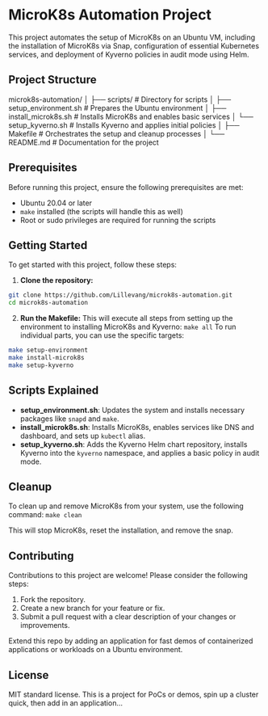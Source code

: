 # MicroK8s Automation Project

This project automates the setup of MicroK8s on an Ubuntu VM, including the installation of MicroK8s via Snap, configuration of essential Kubernetes services, and deployment of Kyverno policies in audit mode using Helm.

## Project Structure

microk8s-automation/
│
├── scripts/ # Directory for scripts
│ ├── setup_environment.sh 		# Prepares the Ubuntu environment
│ ├── install_microk8s.sh 		# Installs MicroK8s and enables basic services
│ └── setup_kyverno.sh 			# Installs Kyverno and applies initial policies
│
├── Makefile 				# Orchestrates the setup and cleanup processes
│
└── README.md 				# Documentation for the project


## Prerequisites

Before running this project, ensure the following prerequisites are met:

- Ubuntu 20.04 or later
- `make` installed (the scripts will handle this as well)
- Root or sudo privileges are required for running the scripts

## Getting Started

To get started with this project, follow these steps:

1. **Clone the repository:**

```bash
git clone https://github.com/Lillevang/microk8s-automation.git
cd microk8s-automation
```

2. **Run the Makefile:**
This will execute all steps from setting up the environment to installing MicroK8s and Kyverno: `make all`
To run individual parts, you can use the specific targets:
```bash
make setup-environment
make install-microk8s
make setup-kyverno
```


## Scripts Explained

- **setup_environment.sh**: Updates the system and installs necessary packages like `snapd` and `make`.
- **install_microk8s.sh**: Installs MicroK8s, enables services like DNS and dashboard, and sets up `kubectl` alias.
- **setup_kyverno.sh**: Adds the Kyverno Helm chart repository, installs Kyverno into the `kyverno` namespace, and applies a basic policy in audit mode.

## Cleanup

To clean up and remove MicroK8s from your system, use the following command: `make clean`

This will stop MicroK8s, reset the installation, and remove the snap.

## Contributing

Contributions to this project are welcome! Please consider the following steps:

1. Fork the repository.
2. Create a new branch for your feature or fix.
3. Submit a pull request with a clear description of your changes or improvements.

Extend this repo by adding an application for fast demos of containerized applications or workloads on a Ubuntu environment.

## License

MIT standard license. This is a project for PoCs or demos, spin up a cluster quick, then add in an application...



